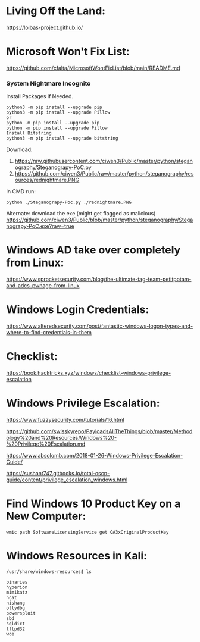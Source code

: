 # Living Off the Land:
https://lolbas-project.github.io/

# Microsoft Won't Fix List:
https://github.com/cfalta/MicrosoftWontFixList/blob/main/README.md

### System Nightmare Incognito 
Install Packages if Needed.
```
python3 -m pip install --upgrade pip
python3 -m pip install --upgrade Pillow
or
python -m pip install --upgrade pip
python -m pip install --upgrade Pillow
Install Bitstring
python3 -m pip install --upgrade bitstring
```
Download: 
1. https://raw.githubusercontent.com/ciwen3/Public/master/python/steganography/Steganograpy-PoC.py
2. https://github.com/ciwen3/Public/raw/master/python/steganography/resources/rednightmare.PNG

In CMD run:
```
python ./Steganograpy-Poc.py ./rednightmare.PNG
```
Alternate:
download the exe (might get flagged as malicious)
https://github.com/ciwen3/Public/blob/master/python/steganography/Steganograpy-PoC.exe?raw=true

# Windows AD take over completely from Linux:
https://www.sprocketsecurity.com/blog/the-ultimate-tag-team-petitpotam-and-adcs-pwnage-from-linux

# Windows Login Credentials:
https://www.alteredsecurity.com/post/fantastic-windows-logon-types-and-where-to-find-credentials-in-them

# Checklist:
https://book.hacktricks.xyz/windows/checklist-windows-privilege-escalation

# Windows Privilege Escalation:
https://www.fuzzysecurity.com/tutorials/16.html

https://github.com/swisskyrepo/PayloadsAllTheThings/blob/master/Methodology%20and%20Resources/Windows%20-%20Privilege%20Escalation.md

https://www.absolomb.com/2018-01-26-Windows-Privilege-Escalation-Guide/

https://sushant747.gitbooks.io/total-oscp-guide/content/privilege_escalation_windows.html


# Find Windows 10 Product Key on a New Computer:
```
wmic path SoftwareLicensingService get OA3xOriginalProductKey
```

# Windows Resources in Kali:
```
/usr/share/windows-resources$ ls

binaries  
hyperion  
mimikatz  
ncat      
nishang  
ollydbg  
powersploit  
sbd          
sqldict  
tftpd32
wce
```
